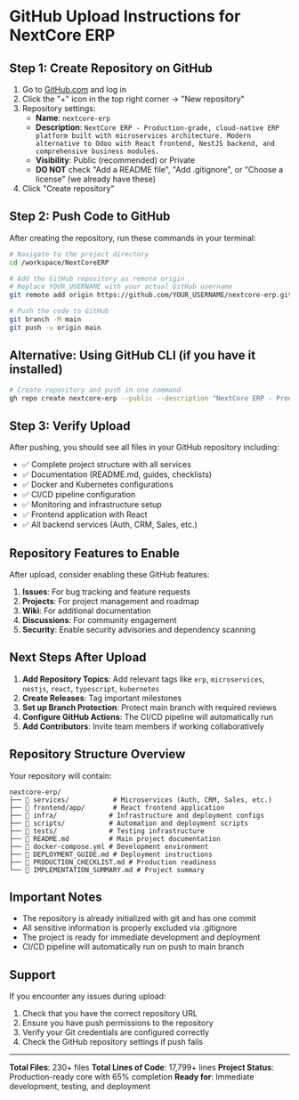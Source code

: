 # GitHub Upload Instructions for NextCore ERP

## Step 1: Create Repository on GitHub

1. Go to [GitHub.com](https://github.com) and log in
2. Click the "+" icon in the top right corner → "New repository"
3. Repository settings:
   - **Name**: `nextcore-erp`
   - **Description**: `NextCore ERP - Production-grade, cloud-native ERP platform built with microservices architecture. Modern alternative to Odoo with React frontend, NestJS backend, and comprehensive business modules.`
   - **Visibility**: Public (recommended) or Private
   - **DO NOT** check "Add a README file", "Add .gitignore", or "Choose a license" (we already have these)
4. Click "Create repository"

## Step 2: Push Code to GitHub

After creating the repository, run these commands in your terminal:

```bash
# Navigate to the project directory
cd /workspace/NextCoreERP

# Add the GitHub repository as remote origin
# Replace YOUR_USERNAME with your actual GitHub username
git remote add origin https://github.com/YOUR_USERNAME/nextcore-erp.git

# Push the code to GitHub
git branch -M main
git push -u origin main
```

## Alternative: Using GitHub CLI (if you have it installed)

```bash
# Create repository and push in one command
gh repo create nextcore-erp --public --description "NextCore ERP - Production-grade, cloud-native ERP platform" --push
```

## Step 3: Verify Upload

After pushing, you should see all files in your GitHub repository including:

- ✅ Complete project structure with all services
- ✅ Documentation (README.md, guides, checklists)
- ✅ Docker and Kubernetes configurations
- ✅ CI/CD pipeline configuration
- ✅ Monitoring and infrastructure setup
- ✅ Frontend application with React
- ✅ All backend services (Auth, CRM, Sales, etc.)

## Repository Features to Enable

After upload, consider enabling these GitHub features:

1. **Issues**: For bug tracking and feature requests
2. **Projects**: For project management and roadmap
3. **Wiki**: For additional documentation
4. **Discussions**: For community engagement
5. **Security**: Enable security advisories and dependency scanning

## Next Steps After Upload

1. **Add Repository Topics**: Add relevant tags like `erp`, `microservices`, `nestjs`, `react`, `typescript`, `kubernetes`
2. **Create Releases**: Tag important milestones
3. **Set up Branch Protection**: Protect main branch with required reviews
4. **Configure GitHub Actions**: The CI/CD pipeline will automatically run
5. **Add Contributors**: Invite team members if working collaboratively

## Repository Structure Overview

Your repository will contain:

```
nextcore-erp/
├── 📁 services/           # Microservices (Auth, CRM, Sales, etc.)
├── 📁 frontend/app/       # React frontend application
├── 📁 infra/             # Infrastructure and deployment configs
├── 📁 scripts/           # Automation and deployment scripts
├── 📁 tests/             # Testing infrastructure
├── 📄 README.md          # Main project documentation
├── 📄 docker-compose.yml # Development environment
├── 📄 DEPLOYMENT_GUIDE.md # Deployment instructions
├── 📄 PRODUCTION_CHECKLIST.md # Production readiness
└── 📄 IMPLEMENTATION_SUMMARY.md # Project summary
```

## Important Notes

- The repository is already initialized with git and has one commit
- All sensitive information is properly excluded via .gitignore
- The project is ready for immediate development and deployment
- CI/CD pipeline will automatically run on push to main branch

## Support

If you encounter any issues during upload:

1. Check that you have the correct repository URL
2. Ensure you have push permissions to the repository
3. Verify your Git credentials are configured correctly
4. Check the GitHub repository settings if push fails

---

**Total Files**: 230+ files
**Total Lines of Code**: 17,799+ lines
**Project Status**: Production-ready core with 65% completion
**Ready for**: Immediate development, testing, and deployment